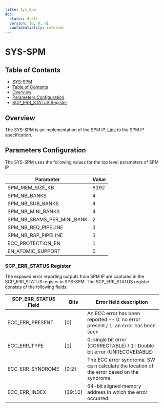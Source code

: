 ```yaml
---
title: Sys_Spm
doc:
  status: draft
  version: [0, 0, 0]
  confidentiality: internal
---
```


# SYS-SPM

## Table of Contents
- [SYS-SPM](#SYS-SPM)
- [Table of Contents](#table-of-contents)
- [Overview](#overview)
- [Parameters Configuration](#parameters-configuration)
- [SCP_ERR_STATUS Register](#scp_err_status-register)

## Overview

The SYS-SPM is an implementation of the SPM IP.
[Link](./../../../../../ip/spm/default/docs/index.md) to the SPM IP specification.

## Parameters Configuration

The SYS-SPM uses the following values for the top level parameters of SPM IP

| Parameter                     | Value |
| ---                           | --- |
| SPM_MEM_SIZE_KB               | 8192 |
| SPM_NB_BANKS                  | 4 |
| SPM_NB_SUB_BANKS              | 4 |
| SPM_NB_MINI_BANKS             | 4 |
| SPM_NB_SRAMS_PER_MINI_BANK    | 2 |
| SPM_NB_REQ_PIPELINE           | 3 |
| SPM_NB_RSP_PIPELINE           | 3 |
| ECC_PROTECTION_EN             | 1 |
| EN_ATOMIC_SUPPORT             | 0 |

### SCP_ERR_STATUS Register

The exposed error reporting outputs from SPM IP are captured in the SCP_ERR_STATUS register in SYS-SPM. The SCP_ERR_STATUS register consists of the following fields:

| **SCP_ERR_STATUS Field**          |  Bits   | **Error field description** |
| ---                               | ---     | --- |
| ECC_ERR_PRESENT                   | [0]     | An ECC error has been reported -- 0: no error present / 1: an error has been seen |
| ECC_ERR_TYPE                      | [1]     | 0: single bit error (CORRECTABLE) / 1 : Double bit error (UNRECOVERABLE) |
| ECC_ERR_SYNDROME                  | [9:2]   | The ECC error syndrome. SW ca n calculate the location of the error based on the syndrome. |
| ECC_ERR_INDEX                     | [29:10] | 64-bit aligned memory address in which the error occurred. |
